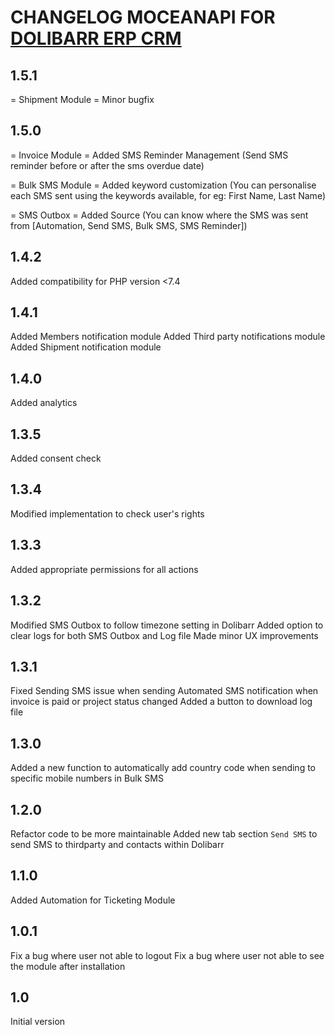 # CHANGELOG MOCEANAPI FOR [DOLIBARR ERP CRM](https://www.bespo.et)

## 1.5.1
= Shipment Module =
Minor bugfix

## 1.5.0
= Invoice Module =
Added SMS Reminder Management (Send SMS reminder before or after the sms overdue date)

= Bulk SMS Module =
Added keyword customization (You can personalise each SMS sent using the keywords available, for eg: First Name, Last Name)

= SMS Outbox =
Added Source (You can know where the SMS was sent from [Automation, Send SMS, Bulk SMS, SMS Reminder])

## 1.4.2
Added compatibility for PHP version <7.4

## 1.4.1
Added Members notification module
Added Third party notifications module
Added Shipment notification module

## 1.4.0
Added analytics

## 1.3.5
Added consent check

## 1.3.4
Modified implementation to check user's rights

## 1.3.3
Added appropriate permissions for all actions

## 1.3.2
Modified SMS Outbox to follow timezone setting in Dolibarr
Added option to clear logs for both SMS Outbox and Log file
Made minor UX improvements

## 1.3.1
Fixed Sending SMS issue when sending Automated SMS notification when invoice is paid or project status changed
Added a button to download log file
## 1.3.0
Added a new function to automatically add country code when sending to specific mobile numbers in Bulk SMS

## 1.2.0
Refactor code to be more maintainable
Added new tab section `Send SMS` to send SMS to thirdparty and contacts within Dolibarr

## 1.1.0
Added Automation for Ticketing Module

## 1.0.1
Fix a bug where user not able to logout
Fix a bug where user not able to see the module after installation

## 1.0

Initial version
